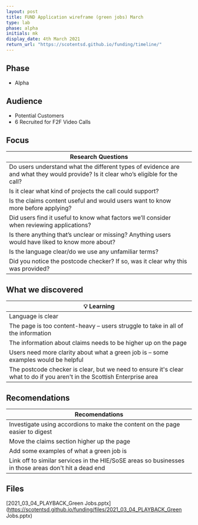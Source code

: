 ```yaml
---
layout: post
title: FUND Application wireframe (green jobs) March
type: lab
phase: alpha
initials: mk
display_date: 4th March 2021
return_url: "https://scotentsd.github.io/funding/timeline/"
---
```


## Phase 
- Alpha

## Audience

- Potential Customers
- 6 Recruited for F2F Video Calls

## Focus

| Research Questions
| ---
| Do users understand what the different types of evidence are and what they would provide? Is it clear who’s eligible for the call? 
| Is it clear what kind of projects the call could support? 
| Is the claims content useful and would users want to know more before applying? 
| Did users find it useful to know what factors we’ll consider when reviewing applications? 
| Is there anything that’s unclear or missing? Anything users would have liked to know more about? 
| Is the language clear/do we use any unfamiliar terms? 
| Did you notice the postcode checker? If so, was it clear why this was provided?



## What we discovered

| 💡 Learning
| ---
| Language is clear
| The page is too content-heavy – users struggle to take in all of the information
| The information about claims needs to be higher up on the page
| Users need more clarity about what a green job is – some examples would be helpful
| The postcode checker is clear, but we need to ensure it's clear what to do if you aren't in the Scottish Enterprise area



## Recomendations

| Recomendations
| ---
| Investigate using accordions to make the content on the page easier to digest
| Move the claims section higher up the page
| Add some examples of what a green job is
| Link off to similar services in the HIE/SoSE areas so businesses in those areas don't hit a dead end



## Files
[2021_03_04_PLAYBACK_Green Jobs.pptx](https://scotentsd.github.io/funding/files/2021_03_04_PLAYBACK_Green Jobs.pptx)
<!--more-->

